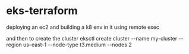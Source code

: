 # eks-terraform
deploying an ec2 and building a k8 env in it using remote exec 

and then to create the cluster 
 eksctl create cluster --name my-cluster --region us-east-1 --node-type t3.medium --nodes 2
